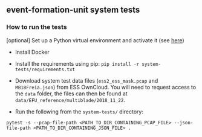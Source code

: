 ## event-formation-unit system tests 

### How to run the tests

[optional] Set up a Python virtual environment and activate it (see [here](https://virtualenv.pypa.io/en/stable/))
* Install Docker 

* Install the requirements using pip: `pip install -r system-tests/requirements.txt`

* Download system test data files (`ess2_ess_mask.pcap` and `MB18Freia.json`) from ESS OwnCloud.
You will need to request access to the `data` folder, the files can then be found
at `data/EFU_reference/multiblade/2018_11_22`. 

* Run the following from the `system-tests/` directory:
```
pytest -s --pcap-file-path <PATH_TO_DIR_CONTAINING_PCAP_FILE> --json-file-path <PATH_TO_DIR_CONTAINING_JSON_FILE> .
```
